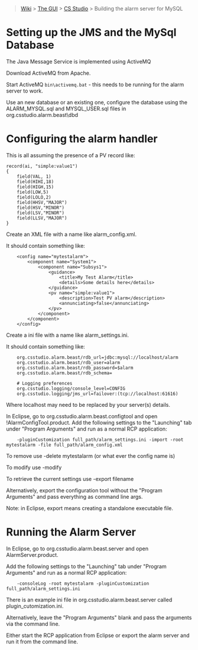 > [Wiki](Home) > [The GUI](The-GUI) > [CS Studio](GUI-CSS) > Building the alarm server for MySQL

# Setting up the JMS and the MySql Database

The Java Message Service is implemented using ActiveMQ

Download ActiveMQ from Apache.

Start ActiveMQ `bin\activemq.bat` - this needs to be running for the alarm server to work.

Use an new database or an existing one, configure the database using the ALARM_MYSQL.sql and MYSQL_USER.sql files in org.csstudio.alarm.beast\dbd

# Configuring the alarm handler

This is all assuming the presence of a PV record like:

```
record(ai, "simple:value1")
{
    field(VAL, 1)
    field(HIHI,18)
    field(HIGH,15)
    field(LOW,5)
    field(LOLO,2)
    field(HHSV,"MAJOR")
    field(HSV,"MINOR")
    field(LSV,"MINOR")
    field(LLSV,"MAJOR")
}
```

Create an XML file with a name like alarm_config.xml.

It should contain something like:

```
    <config name="mytestalarm">
        <component name="System1">
            <component name="Subsys1">
                <guidance>
                    <title>My Test Alarm</title>
                    <details>Some details here</details>
                </guidance>
                <pv name="simple:value1">
                    <description>Test PV alarm</description>
                    <annunciating>false</annunciating>
                </pv>
            </component>
        </component>
    </config>
```

Create a ini file with a name like alarm_settings.ini.

It should contain something like:   

```    
    org.csstudio.alarm.beast/rdb_url=jdbc:mysql://localhost/alarm
    org.csstudio.alarm.beast/rdb_user=alarm
    org.csstudio.alarm.beast/rdb_password=$alarm
    org.csstudio.alarm.beast/rdb_schema=

    # Logging preferences
    org.csstudio.logging/console_level=CONFIG
    org.csstudio.logging/jms_url=failover:(tcp://localhost:61616)
```

Where localhost may need to be replaced by your server(s) details.

In Eclipse, go to org.csstudio.alarm.beast.configtool and open !AlarmConfigTool.product.
Add the following settings to the "Launching" tab under "Program Arguments" and run as a normal RCP application:

```
    -pluginCustomization full_path/alarm_settings.ini -import -root mytestalarm -file full_path/alarm_config.xml
```

To remove use -delete mytestalarm (or what ever the config name is)

To modify use -modify

To retrieve the current settings use -export filename

Alternatively, export the configuration tool without the "Program Arguments" and pass everything as command line args.

Note: in Eclipse, export means creating a standalone executable file. 
    
# Running the Alarm Server

In Eclipse, go to org.csstudio.alarm.beast.server and open AlarmServer.product.

Add the following settings to the "Launching" tab under "Program Arguments" and run as a normal RCP application:

```
    -consoleLog -root mytestalarm -pluginCustomization full_path/alarm_settings.ini
```

There is an example ini file in org.csstudio.alarm.beast.server called plugin_cutomization.ini.

Alternatively, leave the "Program Arguments" blank and pass the arguments via the command line.

Either start the RCP application from Eclipse or export the alarm server and run it from the command line.
